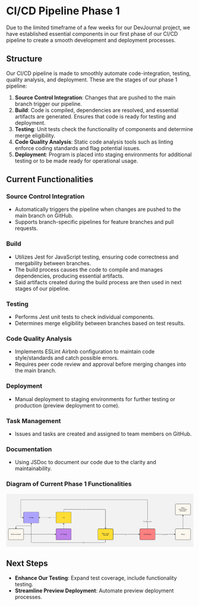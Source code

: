 # CI/CD Pipeline Phase 1 
Due to the limited timeframe of a few weeks for our DevJournal project, we have established essential components in our first phase of our CI/CD pipeline to create a smooth development and deployment processes.

## Structure
Our CI/CD pipeline is made to smoothly automate code-integration, testing, quality analysis, and deployment. These are the stages of our phase 1 pipeline:

1. **Source Control Integration**: Changes that are pushed to the main branch trigger our pipeline.
2. **Build**: Code is compiled, dependencies are resolved, and essential artifacts are generated. Ensures that code is ready for testing and deployment.
3. **Testing**: Unit tests check the functionality of components and determine merge eligibility.
4. **Code Quality Analysis**: Static code analysis tools such as linting enforce coding standards and flag potential issues.
5. **Deployment**: Program is placed into staging environments for additional testing or to be made ready for operational usage.

## Current Functionalities
### Source Control Integration
- Automatically triggers the pipeline when changes are pushed to the main branch on GitHub.
- Supports branch-specific pipelines for feature branches and pull requests.

### Build
- Utilizes Jest for JavaScript testing, ensuring code correctness and mergability between branches.
- The build process causes the code to compile and manages dependencies, producing essential artifacts.  
- Said artifacts created during the build process are then used in next stages of our pipeline.

### Testing
- Performs Jest unit tests to check individual components.
- Determines merge eligibility between branches based on test results.

### Code Quality Analysis
- Implements ESLint Airbnb configuration to maintain code style/standards and catch possible errors.
- Requires peer code review and approval before merging changes into the main branch.

### Deployment
- Manual deployment to staging environments for further testing or production (preview deployment to come).

### Task Management
- Issues and tasks are created and assigned to team members on GitHub.

### Documentation
- Using JSDoc to document our code due to the clarity and maintainability.

### Diagram of Current Phase 1 Functionalities
![Diagram](Flowchart.jpg)  

## Next Steps
- **Enhance Our Testing**: Expand test coverage, include functionality testing.
- **Streamline Preview Deployment**: Automate preview deployment processes.


